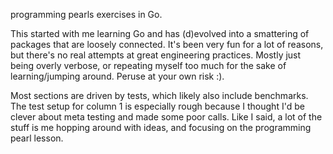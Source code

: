 programming pearls exercises in Go.

This started with me learning Go and has (d)evolved into a smattering of packages that are loosely connected. It's been very fun for a lot of reasons, but there's no real attempts at great engineering practices. Mostly just being overly verbose, or repeating myself too much for the sake of learning/jumping around. Peruse at your own risk :).

Most sections are driven by tests, which likely also include benchmarks. The test setup for column 1 is especially rough because I thought I'd be clever about meta testing and made some poor calls. Like I said, a lot of the stuff is me hopping around with ideas, and focusing on the programming pearl lesson.

